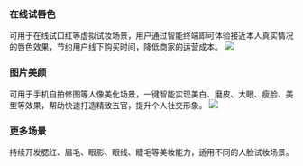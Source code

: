 ### 在线试唇色
可用于在线试口红等虚拟试妆场景，用户通过智能终端即可体验接近本人真实情况的唇色效果，节约用户线下购买时间，降低商家的运营成本。
![](https://main.qcloudimg.com/raw/ff01a415d0f9c50f97d4b9ee0ae6907c.png)

### 图片美颜
可用于手机自拍修图等人像美化场景，一键智能实现美白、磨皮、大眼、瘦脸、美型等效果，帮助快速打造精致五官，提升个人社交形象。
![](https://main.qcloudimg.com/raw/04fd273f11738e75962fdbe45384a7e8.png)

### 更多场景
持续开发腮红、眉毛、眼影、眼线、睫毛等美妆能力，适用不同的人脸试妆场景。
  
